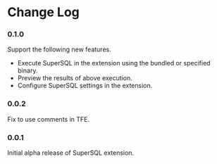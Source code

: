 # Change Log

### 0.1.0

Support the following new features.

- Execute SuperSQL in the extension using the bundled or specified binary.
- Preview the results of above execution.
- Configure SuperSQL settings in the extension.

### 0.0.2

Fix to use comments in TFE.

### 0.0.1

Initial alpha release of SuperSQL extension.
